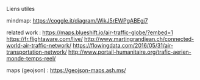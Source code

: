 Liens utiles

mindmap:
https://coggle.it/diagram/WikJ5rEWPgABEgj7

related work :
https://maps.blueshift.io/air-traffic-globe/?embed=1
https://fr.flightaware.com/live/
http://www.martingrandjean.ch/connected-world-air-traffic-network/
https://flowingdata.com/2016/05/31/air-transportation-network/
http://www.portail-humanitaire.org/trafic-aerien-monde-temps-reel/


maps (geojson) :
https://geojson-maps.ash.ms/
